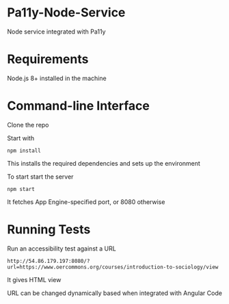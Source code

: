 # Pa11y-Node-Service
Node service integrated with Pa11y 
# Requirements
Node.js 8+ installed in the machine
# Command-line Interface
Clone the repo

Start with 

` npm install `

This installs the required dependencies and sets up the environment

To start start the server

` npm start `

It fetches App Engine-specified port, or 8080 otherwise

# Running Tests

Run an accessibility test against a URL 

` http://54.86.179.197:8080/?url=https://www.oercommons.org/courses/introduction-to-sociology/view `

It gives HTML view

URL can be changed dynamically based when integrated with Angular Code
